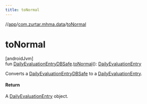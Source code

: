 ```yaml
---
title: toNormal
---
```

//[app](../../index.html)/[com.zurtar.mhma.data](index.html)/[toNormal](to-normal.html)



# toNormal



[androidJvm]\
fun [DailyEvaluationEntryDBSafe](-daily-evaluation-entry-d-b-safe/index.html).[toNormal](to-normal.html)(): [DailyEvaluationEntry](-daily-evaluation-entry/index.html)



Converts a [DailyEvaluationEntryDBSafe](-daily-evaluation-entry-d-b-safe/index.html) to a [DailyEvaluationEntry](-daily-evaluation-entry/index.html).



#### Return



A [DailyEvaluationEntry](-daily-evaluation-entry/index.html) object.



